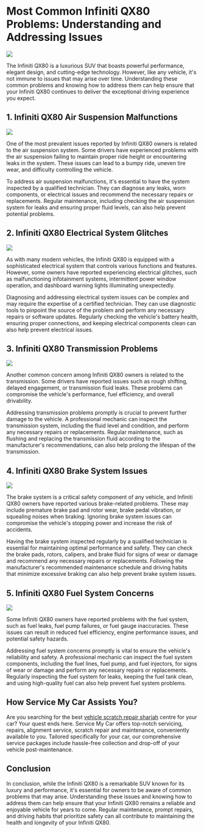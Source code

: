 # Most Common Infiniti QX80 Problems: Understanding and Addressing Issues

![](https://s3-ap-northeast-1.amazonaws.com/g0v-hackmd-images/uploads/upload_3c5723e97943fb5eebc1f5f8e3cf631c.png)


The Infiniti QX80 is a luxurious SUV that boasts powerful performance, elegant design, and cutting-edge technology. However, like any vehicle, it's not immune to issues that may arise over time. Understanding these common problems and knowing how to address them can help ensure that your Infiniti QX80 continues to deliver the exceptional driving experience you expect.

## 1. Infiniti QX80 Air Suspension Malfunctions

![](https://s3-ap-northeast-1.amazonaws.com/g0v-hackmd-images/uploads/upload_5e5c398aa1363eebf45aa061f701270e.jpg)


One of the most prevalent issues reported by Infiniti QX80 owners is related to the air suspension system. Some drivers have experienced problems with the air suspension failing to maintain proper ride height or encountering leaks in the system. These issues can lead to a bumpy ride, uneven tire wear, and difficulty controlling the vehicle.

To address air suspension malfunctions, it's essential to have the system inspected by a qualified technician. They can diagnose any leaks, worn components, or electrical issues and recommend the necessary repairs or replacements. Regular maintenance, including checking the air suspension system for leaks and ensuring proper fluid levels, can also help prevent potential problems.

## 2. Infiniti QX80 Electrical System Glitches

![](https://s3-ap-northeast-1.amazonaws.com/g0v-hackmd-images/uploads/upload_a4aa81bb43806cc8769beb6c93d72178.jpg)


As with many modern vehicles, the Infiniti QX80 is equipped with a sophisticated electrical system that controls various functions and features. However, some owners have reported experiencing electrical glitches, such as malfunctioning infotainment systems, intermittent power window operation, and dashboard warning lights illuminating unexpectedly.

Diagnosing and addressing electrical system issues can be complex and may require the expertise of a certified technician. They can use diagnostic tools to pinpoint the source of the problem and perform any necessary repairs or software updates. Regularly checking the vehicle's battery health, ensuring proper connections, and keeping electrical components clean can also help prevent electrical issues.

## 3. Infiniti QX80 Transmission Problems

![](https://s3-ap-northeast-1.amazonaws.com/g0v-hackmd-images/uploads/upload_f6b0329f9756651c1740750106b739d8.png)


Another common concern among Infiniti QX80 owners is related to the transmission. Some drivers have reported issues such as rough shifting, delayed engagement, or transmission fluid leaks. These problems can compromise the vehicle's performance, fuel efficiency, and overall drivability.

Addressing transmission problems promptly is crucial to prevent further damage to the vehicle. A professional mechanic can inspect the transmission system, including the fluid level and condition, and perform any necessary repairs or replacements. Regular maintenance, such as flushing and replacing the transmission fluid according to the manufacturer's recommendations, can also help prolong the lifespan of the transmission.

## 4. Infiniti QX80 Brake System Issues

![](https://s3-ap-northeast-1.amazonaws.com/g0v-hackmd-images/uploads/upload_1cba8dba99b37d71fae8d87872c74ddd.jpg)


The brake system is a critical safety component of any vehicle, and Infiniti QX80 owners have reported various brake-related problems. These may include premature brake pad and rotor wear, brake pedal vibration, or squealing noises when braking. Ignoring brake system issues can compromise the vehicle's stopping power and increase the risk of accidents.

Having the brake system inspected regularly by a qualified technician is essential for maintaining optimal performance and safety. They can check the brake pads, rotors, calipers, and brake fluid for signs of wear or damage and recommend any necessary repairs or replacements. Following the manufacturer's recommended maintenance schedule and driving habits that minimize excessive braking can also help prevent brake system issues.

## 5. Infiniti QX80 Fuel System Concerns

![](https://s3-ap-northeast-1.amazonaws.com/g0v-hackmd-images/uploads/upload_c58a24ec49184f30ab8c7e777c35a96a.png)


Some Infiniti QX80 owners have reported problems with the fuel system, such as fuel leaks, fuel pump failures, or fuel gauge inaccuracies. These issues can result in reduced fuel efficiency, engine performance issues, and potential safety hazards.

Addressing fuel system concerns promptly is vital to ensure the vehicle's reliability and safety. A professional mechanic can inspect the fuel system components, including the fuel lines, fuel pump, and fuel injectors, for signs of wear or damage and perform any necessary repairs or replacements. Regularly inspecting the fuel system for leaks, keeping the fuel tank clean, and using high-quality fuel can also help prevent fuel system problems.

## How Service My Car Assists You?

Are you searching for the best [vehicle scratch repair sharjah](https://servicemycar.com/uae/services/car-scratch-repair-sharjah) centre for your car? Your quest ends here. Service My Car offers top-notch servicing, repairs, alignment service, scratch repair and  maintenance, conveniently available to you. Tailored specifically for your car, our comprehensive service packages include hassle-free collection and drop-off of your vehicle post-maintenance.

## Conclusion

In conclusion, while the Infiniti QX80 is a remarkable SUV known for its luxury and performance, it's essential for owners to be aware of common problems that may arise. Understanding these issues and knowing how to address them can help ensure that your Infiniti QX80 remains a reliable and enjoyable vehicle for years to come. Regular maintenance, prompt repairs, and driving habits that prioritize safety can all contribute to maintaining the health and longevity of your Infiniti QX80.